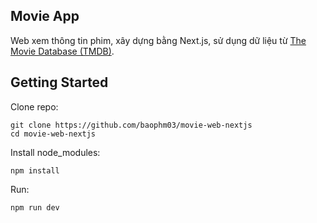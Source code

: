 ## Movie App
Web xem thông tin phim, xây dựng bằng Next.js, sử dụng dữ liệu từ [The Movie Database (TMDB)](https://www.themoviedb.org/).

## Getting Started
Clone repo:
```
git clone https://github.com/baophm03/movie-web-nextjs
cd movie-web-nextjs
```
Install node_modules:
```
npm install
```
Run:
```
npm run dev
```